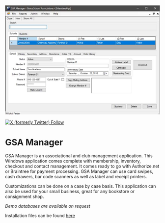 ![Thumbnail of GSA Manager](thumbnail.png)

[![X (formerly Twitter) Follow](https://img.shields.io/twitter/follow/MichalAFerber)](https://x.com/MichalAFerber)

# GSA Manager

GSA Manager is an associational and club management application. This Windows application comes complete with membership, inventory, checkout and contact management. It comes ready to go with Authorize.net or Braintree for payment processing. GSA Manager can use card swipes, cash drawers, bar code scanners as well as label and receipt printers.

Customizations can be done on a case by case basis. This application can also be used for your small business, great for any bookstore or consignment shop.

*Demo databases are available on request*

Installation files can be found [here](https://gsamanager.org/install/publish.htm)
